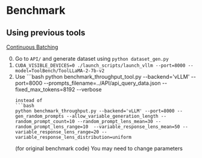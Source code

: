 # Benchmark

## Using previous tools

[Continuous Batching](https://github.com/zinccat/llm-continuous-batching-benchmarks)

0. Go to `API/` and generate dataset using `python dataset_gen.py`
1. `CUDA_VISIBLE_DEVICES=0 ./launch_scripts/launch_vllm --port=8000 --model=ToolBench/ToolLLaMA-2-7b-v2`
2. Use ```bash
   python benchmark_throughput_tool.py --backend='vLLM' --port=8000 --prompts_filename=../API/api_query_data.json --fixed_max_tokens=8192 --verbose
   ```
   instead of
   ```bash
   python benchmark_throughput.py --backend='vLLM' --port=8000 --gen_random_prompts --allow_variable_generation_length --random_prompt_count=10 --random_prompt_lens_mean=30 --random_prompt_lens_range=10  --variable_response_lens_mean=50 --variable_response_lens_range=20 --variable_response_lens_distribution=uniform
   ```
   (for original benchmark code)
   You may need to change parameters
